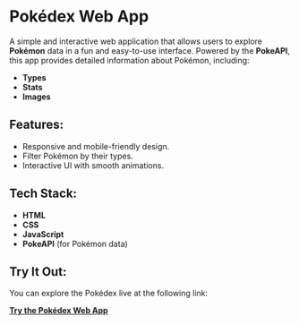 # Pokédex Web App

A simple and interactive web application that allows users to explore **Pokémon** data in a fun and easy-to-use interface. Powered by the **PokeAPI**, this app provides detailed information about Pokémon, including:

- **Types**
- **Stats**
- **Images**

## Features:
- Responsive and mobile-friendly design.
- Filter Pokémon by their types.
- Interactive UI with smooth animations.

## Tech Stack:
- **HTML**
- **CSS**
- **JavaScript**
- **PokeAPI** (for Pokémon data)

## Try It Out:
You can explore the Pokédex live at the following link:

[**Try the Pokédex Web App**](https://faridlyk.github.io/pokedex/)

